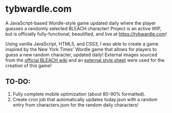 # tybwardle.com
A JavaScript-based Wordle-style game updated daily where the player guesses a randomly selected BLEACH character! Project is an active WIP, but is officially fully-functional, beautified, and live at <a href="">https://tybwardle.com</a>!

Using vanilla JavaScript, HTML5, and CSS3, I was able to create a game inspired by the New York Times' Wordle game that allows for players to guess a new random character, updated daily! External images sourced from the <a href="https://bleach.fandom.com/wiki/Bleach_Wiki">official BLEACH wiki</a> and an <a href="https://watercss.kognise.dev/">external style sheet</a> were used for the creation of this game!

## TO-DO:
1. Fully complete mobile optimization (about 80-90% formatted).
2. Create cron job that automatically updates today.json with a random entry from characters.json for the random daily characters!
